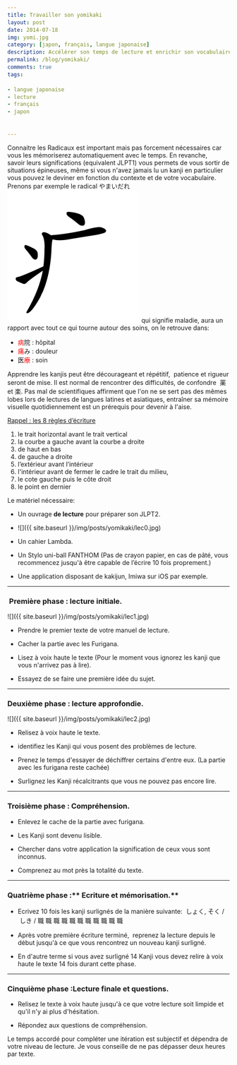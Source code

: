 ```yaml
---
title: Travailler son yomikaki
layout: post
date: 2014-07-18
img: yomi.jpg
category: [japon, français, langue japonaise]
description: Accélérer son temps de lecture et enrichir son vocabulaire.
permalink: /blog/yomikaki/
comments: true
tags:

- langue japonaise
- lecture
- français
- japon


---
```




Connaitre les Radicaux est important mais pas forcement nécessaires car vous les mémoriserez automatiquement avec le temps. En revanche, savoir leurs significations (equivalent JLPT1) vous permets de vous sortir de situations épineuses, même si vous n'avez jamais lu un kanji en particulier vous pouvez le deviner en fonction du contexte et de votre vocabulaire.  
Prenons par exemple le radical やまいだれ ![](/img/posts/yomikaki/yamaidare.gif) qui signifie maladie, aura un rapport avec tout ce qui tourne autour des soins, on le retrouve dans:

*   <span style="color: #ff0000;">病</span>院 : hôpital
*   <span style="color: #ff0000;">痛</span>み : douleur
*   医<span style="color: #ff0000;">療</span> : soin

Apprendre les kanjis peut être décourageant et répétitif,  patience et rigueur seront de mise. Il est normal de rencontrer des difficultés, de confondre  薬 et 楽. Pas mal de scientifiques affirment que l'on ne se sert pas des mêmes lobes lors de lectures de langues latines et asiatiques, entraîner sa mémoire visuelle quotidiennement est un prérequis pour devenir à l'aise.

<span class="Apple-style-span" style="font-style: normal;"><span style="text-decoration: underline;">Rappel : les 8 règles d’écriture</span></span>

1.  <span class="Apple-style-span" style="-webkit-text-decorations-in-effect: none;">le trait horizontal avant le trait vertical</span>
2.  <span class="Apple-style-span" style="-webkit-text-decorations-in-effect: none;">la courbe a gauche avant la courbe a droite</span>
3.  <span class="Apple-style-span" style="-webkit-text-decorations-in-effect: none;">de haut en bas</span>
4.  <span class="Apple-style-span" style="-webkit-text-decorations-in-effect: none;">de gauche a droite</span>
5.  <span class="Apple-style-span" style="-webkit-text-decorations-in-effect: none;">l’extérieur avant l’intérieur</span>
6.  <span class="Apple-style-span" style="-webkit-text-decorations-in-effect: none;">l'intérieur avant de fermer le cadre le trait du milieu,</span>
7.  <span class="Apple-style-span" style="-webkit-text-decorations-in-effect: none;">le cote gauche puis le côte droit</span>
8.  <span class="Apple-style-span" style="-webkit-text-decorations-in-effect: none;">le point en dernier</span>


<span class="Apple-style-span" style="font-style: normal;">Le matériel nécessaire:</span>

*   <span class="Apple-style-span" style="font-style: normal;"><span class="Apple-style-span" style="font-style: normal;">Un ouvrage **de lecture** pour préparer son JLPT2.</span></span>

* ![]({{ site.baseurl }}/img/posts/yomikaki/lec0.jpg)


*   <span class="Apple-style-span" style="font-style: normal;"><span class="Apple-style-span" style="font-style: normal;">Un cahier Lambda.</span></span>

*   <span class="Apple-style-span" style="font-style: normal;"><span class="Apple-style-span" style="font-style: normal;">Un Stylo uni-ball FANTHOM (Pas de crayon papier, en cas de pâté, vous recommencez jusqu'à être capable de l’écrire 10 fois proprement.)</span></span>

*   <span class="Apple-style-span" style="font-style: normal;"><span class="Apple-style-span" style="font-style: normal;">Une application disposant de kakijun, Imiwa sur iOS par exemple.</span></span>



* * *



###  Première phase :**<span class="Apple-style-span" style="font-style: normal;"> lecture initiale.</span>**

![]({{ site.baseurl }}/img/posts/yomikaki/lec1.jpg)

*   <span class="Apple-style-span" style="font-style: normal;">Prendre le premier texte de votre manuel de lecture.</span>

*   Cacher la partie avec les Furigana.

*   <span class="Apple-style-span" style="font-style: normal;">Lisez à voix haute le texte (Pour le moment vous ignorez les kanji que vous n'arrivez pas à lire).</span>

*   Essayez de se faire une première idée du sujet.

* * *

### Deuxième phase **: lecture approfondie.**

![]({{ site.baseurl }}/img/posts/yomikaki/lec2.jpg)



*   Relisez à voix haute le texte.

*   identifiez les Kanji qui vous posent des problèmes de lecture.

*   Prenez le temps d'essayer de déchiffrer certains d'entre eux. (La partie avec les furigana reste cachée)

*   Surlignez les Kanji récalcitrants que vous ne pouvez pas encore lire.

* * *

### Troisième phase : **Compréhension.**

*   Enlevez le cache de la partie avec furigana.

*   Les Kanji sont devenu lisible.

*   Chercher dans votre application la signification de ceux vous sont inconnus.

*   Comprenez au mot près la totalité du texte.

* * *

### Quatrième phase :** Ecriture et mémorisation.**



*   Ecrivez 10 fois les kanji surlignés de la manière suivante:  しょく, そく<span style="line-height: 1.5;"> /  しき / 職 職 職 職 職 職 職 職 職 職 職</span>

*   Après votre première écriture terminé,  reprenez la lecture depuis le début jusqu'à ce que vous rencontrez un nouveau kanji surligné.

*   En d'autre terme si vous avez surligné 14 Kanji vous devez relire à voix haute le texte 14 fois durant cette phase.

* * *

### Cinquième phase :**Lecture finale et questions.**



*   Relisez le texte à voix haute jusqu'à ce que votre lecture soit limpide et qu'il n'y ai plus d'hésitation.

*   Répondez aux questions de compréhension.

Le temps accordé pour compléter une itération est subjectif et dépendra de votre niveau de lecture. Je vous conseille de ne pas dépasser deux heures par texte.